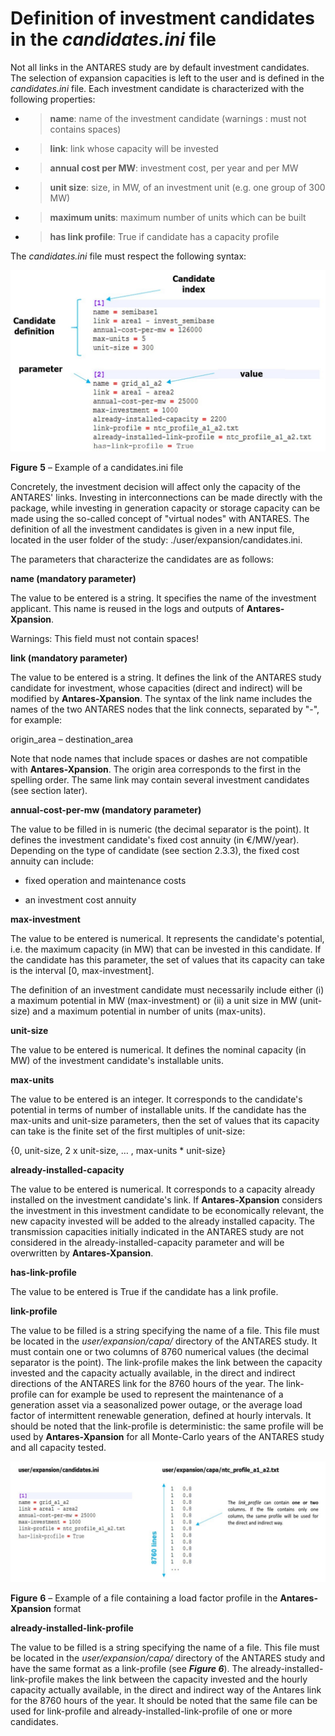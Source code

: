 # Definition of investment candidates in the *candidates.ini* file

Not all links in the ANTARES study are by default investment candidates.
The selection of expansion capacities is left to the user and is defined
in the *candidates.ini* file. Each investment candidate is characterized
with the following properties:

- > **name**: name of the investment candidate (warnings : must not
  > contains spaces)

- > **link**: link whose capacity will be invested

- > **annual cost per MW**: investment cost, per year and per MW

- > **unit size**: size, in MW, of an investment unit (e.g. one group
  > of 300 MW)

- > **maximum units**: maximum number of units which can be built

- > **has link profile**: True if candidate has a capacity profile

The *candidates.ini* file must respect the following syntax:

![](../assets/media/image10.png)

**Figure** **5** – Example of a candidates.ini file

Concretely, the investment decision will affect only the capacity of the
ANTARES' links. Investing in interconnections can be made directly with
the package, while investing in generation capacity or storage capacity
can be made using the so-called concept of "virtual nodes" with ANTARES.
The definition of all the investment candidates is given in a new input
file, located in the user folder of the study:
./user/expansion/candidates.ini.

The parameters that characterize the candidates are as follows:

**<span class="underline">name (mandatory parameter)</span>**

The value to be entered is a string. It specifies the name of the
investment applicant. This name is reused in the logs and outputs of
**Antares-Xpansion**.

Warnings: This field must not contain spaces\!

**<span class="underline">link (mandatory parameter)</span>**

The value to be entered is a string. It defines the link of the ANTARES
study candidate for investment, whose capacities (direct and indirect)
will be modified by **Antares-Xpansion**. The syntax of the link name
includes the names of the two ANTARES nodes that the link connects,
separated by "-", for example:

origin\_area – destination\_area

Note that node names that include spaces or dashes are not compatible
with **Antares-Xpansion**. The origin area corresponds to the first in
the spelling order. The same link may contain several investment
candidates (see section later).

**<span class="underline">annual-cost-per-mw (mandatory
parameter)</span>**

The value to be filled in is numeric (the decimal separator is the
point). It defines the investment candidate's fixed cost annuity (in
€/MW/year). Depending on the type of candidate (see section 2.3.3),
the fixed cost annuity can include:

- fixed operation and maintenance costs

- an investment cost annuity

**<span class="underline">max-investment</span>**

The value to be entered is numerical. It represents the candidate's
potential, i.e. the maximum capacity (in MW) that can be invested in
this candidate. If the candidate has this parameter, the set of values
that its capacity can take is the interval \[0, max-investment\].

The definition of an investment candidate must necessarily include
either (i) a maximum potential in MW (max-investment) or (ii) a unit
size in MW (unit-size) and a maximum potential in number of units
(max-units).

**<span class="underline">unit-size</span>**

The value to be entered is numerical. It defines the nominal capacity
(in MW) of the investment candidate's installable units.

**<span class="underline">max-units </span>**

The value to be entered is an integer. It corresponds to the candidate's
potential in terms of number of installable units. If the candidate has
the max-units and unit-size parameters, then the set of values that its
capacity can take is the finite set of the first multiples of unit-size:

{0, unit-size, 2 x unit-size, … , max-units \* unit-size}

**<span class="underline">already-installed-capacity</span>**

The value to be entered is numerical. It corresponds to a capacity
already installed on the investment candidate's link. If
**Antares-Xpansion** considers the investment in this investment
candidate to be economically relevant, the new capacity invested will be
added to the already installed capacity. The transmission capacities
initially indicated in the ANTARES study are not considered in the
already-installed-capacity parameter and will be overwritten by
**Antares-Xpansion**.

**<span class="underline">has-link-profile</span>**

The value to be entered is True if the candidate has a link profile.

**<span class="underline">link-profile</span>**

The value to be filled is a string specifying the name of a file. This
file must be located in the *user/expansion/capa/* directory of the
ANTARES study. It must contain one or two columns of 8760 numerical
values (the decimal separator is the point). The link-profile makes the
link between the capacity invested and the capacity actually available,
in the direct and indirect directions of the ANTARES link for the 8760
hours of the year. The link-profile can for example be used to represent
the maintenance of a generation asset via a seasonalized power outage,
or the average load factor of intermittent renewable generation, defined
at hourly intervals. It should be noted that the link-profile is
deterministic: the same profile will be used by **Antares-Xpansion** for
all Monte-Carlo years of the ANTARES study and all capacity tested.

![](../assets/media/image11.png)

**Figure** **6** – Example of a file containing a load factor profile in
the **Antares-Xpansion** format

**<span class="underline">already-installed-link-profile</span>**

The value to be filled is a string specifying the name of a file. This
file must be located in the *user/expansion/capa/* directory of the
ANTARES study and have the same format as a link-profile (see ***Figure
6***). The already-installed-link-profile makes the link between the
capacity invested and the hourly capacity actually available, in the
direct and indirect way of the Antares link for the 8760 hours of the
year. It should be noted that the same file can be used for link-profile
and already-installed-link-profile of one or more candidates.
